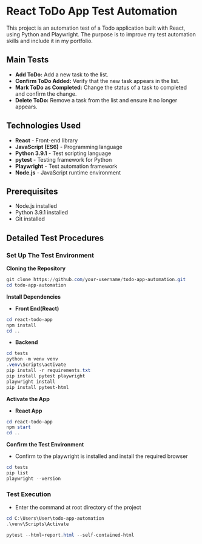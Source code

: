 # React ToDo App Test Automation

This project is an automation test of a Todo application built with React, using Python and Playwright.
The purpose is to improve my test automation skills and include it in my portfolio.

## Main Tests
- **Add ToDo:** Add a new task to the list.
- **Confirm ToDo Added:** Verify that the new task appears in the list.
- **Mark ToDo as Completed:** Change the status of a task to completed and confirm the change.
- **Delete ToDo:** Remove a task from the list and ensure it no longer appears.

## Technologies Used
- **React** - Front-end library
- **JavaScript (ES6)** - Programming language
- **Python 3.9.1** - Test scripting language
- **pytest** - Testing framework for Python
- **Playwright** - Test automation framework
- **Node.js** - JavaScript runtime environment

## Prerequisites
- Node.js installed
- Python 3.9.1 installed
- Git installed

## Detailed Test Procedures

### Set Up The Test Environment 

**Cloning the Repository**
```powershell
git clone https://github.com/your-username/todo-app-automation.git
cd todo-app-automation
```

**Install Dependencies**
- **Front End(React)**
```powershell
cd react-todo-app
npm install
cd ..
```

- **Backend**
```powershell
cd tests
python -m venv venv
.venv\Scripts\activate
pip install -r requirements.txt
pip install pytest playwright
playwright install
pip install pytest-html
```

**Activate the App**
- **React App**
```powershell
cd react-todo-app
npm start
cd ..
```

**Confirm the Test Environment**
- Confirm to the playwright is installed and install the required browser
```powershell
cd tests
pip list
playwright --version
```

### Test Execution
- Enter the command at root directory of the project
```powershell
cd C:\Users\User\todo-app-automation
.\venv\Scripts\Activate

pytest --html=report.html --self-contained-html
```